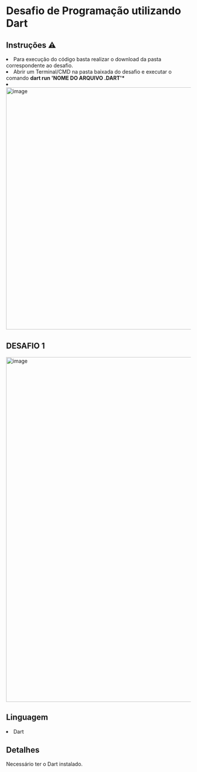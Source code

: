 # Desafio de Programação utilizando Dart 

<h2>Instruções ⚠️</h2>
<li> Para execução do código basta realizar o download da pasta correspondente ao desafio.
<li> Abrir um Terminal/CMD na pasta baixada do desafio e executar o comando <b>dart run 'NOME DO ARQUIVO .DART'*</b>
<li> <img width="658" alt="image" src="https://user-images.githubusercontent.com/39191225/184412123-63825eda-4c12-4cfb-8414-f2b066e6e674.png">

</li>

<h2>DESAFIO 1</h2>


<img width="937" alt="image" src="https://user-images.githubusercontent.com/39191225/184413546-a177184a-c0cb-48bc-aef6-418304e83564.png">



<h2>Linguagem</h2>
<li>
  Dart
 
</li>


<h2>Detalhes</h2>
Necessário ter o Dart instalado.

